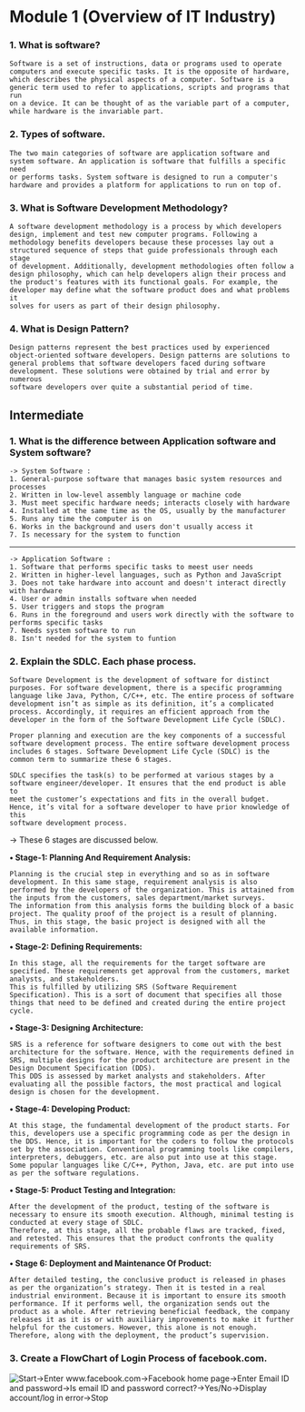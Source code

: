 # Module 1 (Overview of IT Industry)

### **1. What is software?**
    Software is a set of instructions, data or programs used to operate computers and execute specific tasks. It is the opposite of hardware, 
    which describes the physical aspects of a computer. Software is a generic term used to refer to applications, scripts and programs that run 
    on a device. It can be thought of as the variable part of a computer, while hardware is the invariable part.

### **2. Types of software.**
    The two main categories of software are application software and system software. An application is software that fulfills a specific need 
    or performs tasks. System software is designed to run a computer's hardware and provides a platform for applications to run on top of.

### **3. What is Software Development Methodology?**
    A software development methodology is a process by which developers design, implement and test new computer programs. Following a 
    methodology benefits developers because these processes lay out a structured sequence of steps that guide professionals through each stage 
    of development. Additionally, development methodologies often follow a design philosophy, which can help developers align their process and 
    the product's features with its functional goals. For example, the developer may define what the software product does and what problems it 
    solves for users as part of their design philosophy.

### **4. What is Design Pattern?**
    Design patterns represent the best practices used by experienced object-oriented software developers. Design patterns are solutions to 
    general problems that software developers faced during software development. These solutions were obtained by trial and error by numerous 
    software developers over quite a substantial period of time.

## **Intermediate**

### **1. What is the difference between Application software and System software?**
    -> System Software :
    1. General-purpose software that manages basic system resources and processes
    2. Written in low-level assembly language or machine code
    3. Must meet specific hardware needs; interacts closely with hardware
    4. Installed at the same time as the OS, usually by the manufacturer
    5. Runs any time the computer is on
    6. Works in the background and users don't usually access it
    7. Is necessary for the system to function
---
    -> Application Software :
    1. Software that performs specific tasks to meest user needs
    2. Written in higher-level languages, such as Python and JavaScript
    3. Does not take hardware into account and doesn't interact directly with hardware
    4. User or admin installs software when needed
    5. User triggers and stops the program
    6. Runs in the foreground and users work directly with the software to performs specific tasks
    7. Needs system software to run
    8. Isn't needed for the system to funtion

### **2. Explain the SDLC. Each phase process.**
    Software Development is the development of software for distinct purposes. For software development, there is a specific programming 
    language like Java, Python, C/C++, etc. The entire process of software development isn’t as simple as its definition, it’s a complicated 
    process. Accordingly, it requires an efficient approach from the developer in the form of the Software Development Life Cycle (SDLC). 

    Proper planning and execution are the key components of a successful software development process. The entire software development process 
    includes 6 stages. Software Development Life Cycle (SDLC) is the common term to summarize these 6 stages. 

    SDLC specifies the task(s) to be performed at various stages by a software engineer/developer. It ensures that the end product is able to 
    meet the customer’s expectations and fits in the overall budget. Hence, it’s vital for a software developer to have prior knowledge of this 
    software development process.

-> These 6 stages are discussed below. 

**• Stage-1: Planning And Requirement Analysis:**

    Planning is the crucial step in everything and so as in software development. In this same stage, requirement analysis is also performed by the developers of the organization. This is attained from the inputs from the customers, sales department/market surveys. 
    The information from this analysis forms the building block of a basic project. The quality proof of the project is a result of planning. Thus, in this stage, the basic project is designed with all the available information.

**• Stage-2: Defining Requirements:**

    In this stage, all the requirements for the target software are specified. These requirements get approval from the customers, market analysts, and stakeholders. 
    This is fulfilled by utilizing SRS (Software Requirement Specification). This is a sort of document that specifies all those things that need to be defined and created during the entire project cycle.

**• Stage-3: Designing Architecture:** 

    SRS is a reference for software designers to come out with the best architecture for the software. Hence, with the requirements defined in SRS, multiple designs for the product architecture are present in the Design Document Specification (DDS). 
    This DDS is assessed by market analysts and stakeholders. After evaluating all the possible factors, the most practical and logical design is chosen for the development.

**• Stage-4: Developing Product:**

    At this stage, the fundamental development of the product starts. For this, developers use a specific programming code as per the design in the DDS. Hence, it is important for the coders to follow the protocols set by the association. Conventional programming tools like compilers, interpreters, debuggers, etc. are also put into use at this stage. Some popular languages like C/C++, Python, Java, etc. are put into use as per the software regulations.

**• Stage-5: Product Testing and Integration:**

    After the development of the product, testing of the software is necessary to ensure its smooth execution. Although, minimal testing is conducted at every stage of SDLC. 
    Therefore, at this stage, all the probable flaws are tracked, fixed, and retested. This ensures that the product confronts the quality requirements of SRS.

**• Stage 6: Deployment and Maintenance Of Product:**

    After detailed testing, the conclusive product is released in phases as per the organization’s strategy. Then it is tested in a real industrial environment. Because it is important to ensure its smooth performance. If it performs well, the organization sends out the product as a whole. After retrieving beneficial feedback, the company releases it as it is or with auxiliary improvements to make it further helpful for the customers. However, this alone is not enough. Therefore, along with the deployment, the product’s supervision.

### **3. Create a FlowChart of Login Process of facebook.com.**

![Start->Enter www.facebook.com->Facebook home page->Enter Email ID and password->Is email ID and password correct?->Yes/No->Display account/log in error->Stop](https://dyclassroom.com/image/topic/flowchart/flowchart-ex1-q4.png)

